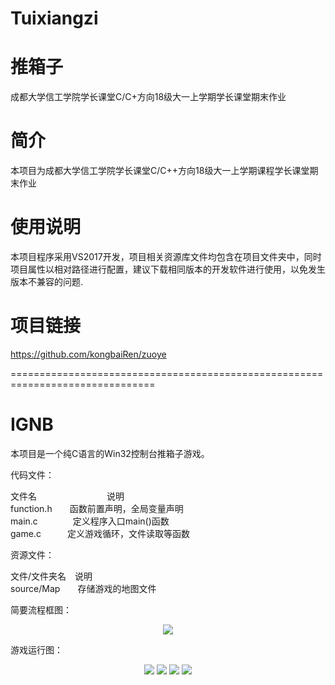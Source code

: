 # Tuixiangzi
推箱子
=
成都大学信工学院学长课堂C/C+方向18级大一上学期学长课堂期末作业

简介
=
本项目为成都大学信工学院学长课堂C/C++方向18级大一上学期课程学长课堂期末作业

使用说明
=
本项目程序采用VS2017开发，项目相关资源库文件均包含在项目文件夹中，同时项目属性以相对路径进行配置，建议下载相同版本的开发软件进行使用，以免发生版本不兼容的问题.

项目链接
=
https://github.com/kongbaiRen/zuoye

===============================================================================

IGNB
=
本项目是一个纯C语言的Win32控制台推箱子游戏。

代码文件：

文件名　　　　　　　　说明<br>
function.h　　函数前置声明，全局变量声明<br>
main.c　　　　定义程序入口main()函数<br>
game.c　　　定义游戏循环，文件读取等函数<br>

资源文件：<br>

文件/文件夹名　说明<br>
source/Map　　存储游戏的地图文件<br>

简要流程框图：

<div align=center>
  <img src="https://github.com/kongbaiRen/TXZ-/图片1.png"/>
</div>

游戏运行图：
<div align=center>
  <img src="https://github.com/kongbaiRen/TXZ-/QQ图片20181207220006.png"/>
  <img src="https://github.com/kongbaiRen/TXZ-/QQ图片20181207215952.png"/>
  <img src="https://github.com/kongbaiRen/TXZ-/QQ图片20181207220013.png"/>
  <img src="https://github.com/kongbaiRen/TXZ-/QQ图片20181207220020.png"/>
</div>
